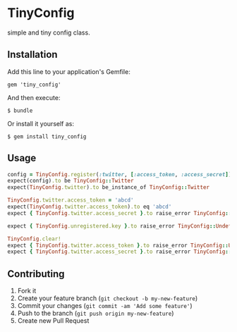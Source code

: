 # TinyConfig

simple and tiny config class.

## Installation

Add this line to your application's Gemfile:

    gem 'tiny_config'

And then execute:

    $ bundle

Or install it yourself as:

    $ gem install tiny_config

## Usage

```ruby
config = TinyConfig.register(:twitter, [:access_token, :access_secret]);
expect(config).to be TinyConfig::Twitter
expect(TinyConfig.twitter).to be_instance_of TinyConfig::Twitter

TinyConfig.twitter.access_token = 'abcd'
expect(TinyConfig.twitter.access_token).to eq 'abcd'
expect { TinyConfig.twitter.access_secret }.to raise_error TinyConfig::ConfigKeyNillError

expect { TinyConfig.unregistered.key }.to raise_error TinyConfig::UndefinedNamespaceError

TinyConfig.clear!
expect { TinyConfig.twitter.access_token }.to raise_error TinyConfig::UndefinedNamespaceError
expect { TinyConfig.twitter.access_secret }.to raise_error TinyConfig::UndefinedNamespaceError
```

## Contributing

1. Fork it
2. Create your feature branch (`git checkout -b my-new-feature`)
3. Commit your changes (`git commit -am 'Add some feature'`)
4. Push to the branch (`git push origin my-new-feature`)
5. Create new Pull Request
